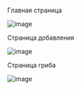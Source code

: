 Главная страница

![image](https://github.com/user-attachments/assets/1e1b5e5d-1545-4fac-ae09-89b44f8f60e9)

Страница добавления

![image](https://github.com/user-attachments/assets/2ccc40bd-a9f5-419a-abb6-1362ca818057)

Страница гриба

![image](https://github.com/user-attachments/assets/fdc8d3ee-442c-44df-995b-1386e7f99454)
